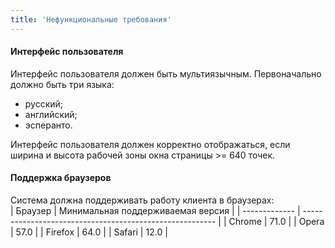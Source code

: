 ```yaml
---
title: 'Нефункциональные требования'
---
```


#### Интерфейс пользователя
Интерфейс пользователя должен быть мультиязычным. Первоначально должно быть три языка:
* русский;
* английский;
* эсперанто.  

Интерфейс пользователя должен корректно отображаться, если ширина и высота рабочей зоны окна страницы >= 640 точек.

#### Поддержка браузеров
Система должна поддерживать работу клиента в браузерах:  
|  Браузер  | Минимальная поддерживаемая версия  |
| ------------- | -------------------------------------------------------- |
| Chrome | 71.0 |
| Opera | 57.0 |
| Firefox | 64.0 |
| Safari | 12.0 |
